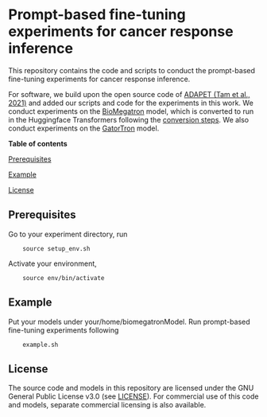 # Prompt-based fine-tuning experiments for cancer response inference


This repository contains the code and scripts to conduct the prompt-based fine-tuning experiments for cancer response inference.

For software, we build upon the open source code of [ADAPET (Tam et al., 2021)](https://aclanthology.org/2021.emnlp-main.407/) and added our scripts and code for the experiments in this work. We conduct experiments on the [BioMegatron](https://catalog.ngc.nvidia.com/orgs/nvidia/models/biomegatron345mcased) model, which is converted to run in the Huggingface Transformers following the [conversion steps](https://huggingface.co/EMBO/BioMegatron345mUncased). We also conduct experiments on the [GatorTron](https://huggingface.co/AshtonIsNotHere/GatorTron-OG/tree/main) model.


**Table of contents**

[Prerequisites](#prerequisites)

[Example](#example)

[License](#license)


## Prerequisites
Go to your experiment directory, run
```
	source setup_env.sh
```
Activate your environment,
```
	source env/bin/activate
```


## Example
Put your models under your/home/biomegatronModel. Run prompt-based fine-tuning experiments following
```
	example.sh

```

## License
The source code and models in this repository are licensed under the GNU General Public License v3.0 (see [LICENSE](LICENSE)). For commercial use of this code and models, separate commercial licensing is also available.




